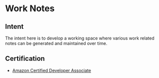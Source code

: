 # Work Notes

## Intent

The intent here is to develop a working space where various work related notes can be generated and maintained over time.

## Certification

* [Amazon Certified Developer Associate](CDA/aws-cda.md)
